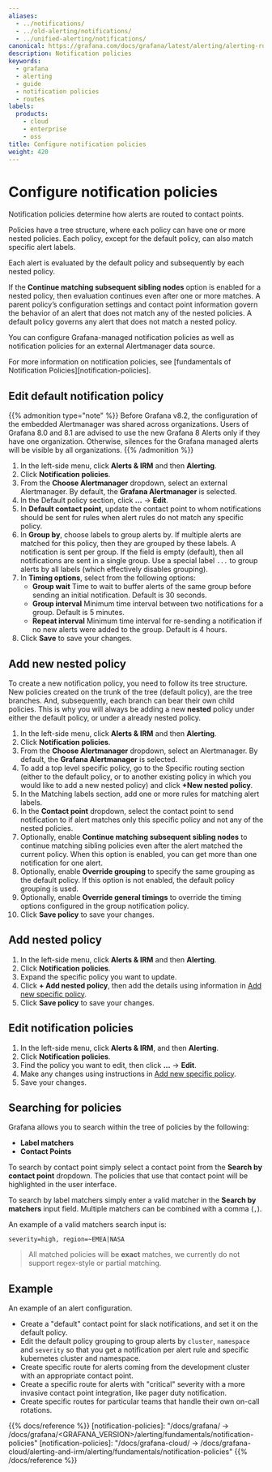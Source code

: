 ```yaml
---
aliases:
  - ../notifications/
  - ../old-alerting/notifications/
  - ../unified-alerting/notifications/
canonical: https://grafana.com/docs/grafana/latest/alerting/alerting-rules/create-notification-policy/
description: Notification policies
keywords:
  - grafana
  - alerting
  - guide
  - notification policies
  - routes
labels:
  products:
    - cloud
    - enterprise
    - oss
title: Configure notification policies
weight: 420
---
```


# Configure notification policies

Notification policies determine how alerts are routed to contact points.

Policies have a tree structure, where each policy can have one or more nested policies. Each policy, except for the default policy, can also match specific alert labels.

Each alert is evaluated by the default policy and subsequently by each nested policy.

If the **Continue matching subsequent sibling nodes** option is enabled for a nested policy, then evaluation continues even after one or more matches. A parent policy’s configuration settings and contact point information govern the behavior of an alert that does not match any of the nested policies. A default policy governs any alert that does not match a nested policy.

You can configure Grafana-managed notification policies as well as notification policies for an external Alertmanager data source.

For more information on notification policies, see [fundamentals of Notification Policies][notification-policies].

## Edit default notification policy

{{% admonition type="note" %}}
Before Grafana v8.2, the configuration of the embedded Alertmanager was shared across organizations. Users of Grafana 8.0 and 8.1 are advised to use the new Grafana 8 Alerts only if they have one organization. Otherwise, silences for the Grafana managed alerts will be visible by all organizations.
{{% /admonition %}}

1. In the left-side menu, click **Alerts & IRM** and then **Alerting**.
1. Click **Notification policies**.
1. From the **Choose Alertmanager** dropdown, select an external Alertmanager. By default, the **Grafana Alertmanager** is selected.
1. In the Default policy section, click **...** -> **Edit**.
1. In **Default contact point**, update the contact point to whom notifications should be sent for rules when alert rules do not match any specific policy.
1. In **Group by**, choose labels to group alerts by. If multiple alerts are matched for this policy, then they are grouped by these labels. A notification is sent per group. If the field is empty (default), then all notifications are sent in a single group. Use a special label `...` to group alerts by all labels (which effectively disables grouping).
1. In **Timing options**, select from the following options:
   - **Group wait** Time to wait to buffer alerts of the same group before sending an initial notification. Default is 30 seconds.
   - **Group interval** Minimum time interval between two notifications for a group. Default is 5 minutes.
   - **Repeat interval** Minimum time interval for re-sending a notification if no new alerts were added to the group. Default is 4 hours.
1. Click **Save** to save your changes.

## Add new nested policy

To create a new notification policy, you need to follow its tree structure. New policies created on the trunk of the tree (default policy), are the tree branches. And, subsequently, each branch can bear their own child policies. This is why you will always be adding a new **nested** policy under either the default policy, or under a already nested policy.

1. In the left-side menu, click **Alerts & IRM** and then **Alerting**.
1. Click **Notification policies**.
1. From the **Choose Alertmanager** dropdown, select an Alertmanager. By default, the **Grafana Alertmanager** is selected.
1. To add a top level specific policy, go to the Specific routing section (either to the default policy, or to another existing policy in which you would like to add a new nested policy) and click **+New nested policy**.
1. In the Matching labels section, add one or more rules for matching alert labels.
1. In the **Contact point** dropdown, select the contact point to send notification to if alert matches only this specific policy and not any of the nested policies.
1. Optionally, enable **Continue matching subsequent sibling nodes** to continue matching sibling policies even after the alert matched the current policy. When this option is enabled, you can get more than one notification for one alert.
1. Optionally, enable **Override grouping** to specify the same grouping as the default policy. If this option is not enabled, the default policy grouping is used.
1. Optionally, enable **Override general timings** to override the timing options configured in the group notification policy.
1. Click **Save policy** to save your changes.

## Add nested policy

1. In the left-side menu, click **Alerts & IRM** and then **Alerting**.
1. Click **Notification policies**.
1. Expand the specific policy you want to update.
1. Click **+ Add nested policy**, then add the details using information in [Add new specific policy](#add-new-nested-policy).
1. Click **Save policy** to save your changes.

## Edit notification policies

1. In the left-side menu, click **Alerts & IRM**, and then **Alerting**.
1. Click **Notification policies**.
1. Find the policy you want to edit, then click **...** -> **Edit**.
1. Make any changes using instructions in [Add new specific policy](#add-new-nested-policy).
1. Save your changes.

## Searching for policies

Grafana allows you to search within the tree of policies by the following:

- **Label matchers**
- **Contact Points**

To search by contact point simply select a contact point from the **Search by contact point** dropdown. The policies that use that contact point will be highlighted in the user interface.

To search by label matchers simply enter a valid matcher in the **Search by matchers** input field. Multiple matchers can be combined with a comma (`,`).

An example of a valid matchers search input is:

`severity=high, region=~EMEA|NASA`

> All matched policies will be **exact** matches, we currently do not support regex-style or partial matching.

## Example

An example of an alert configuration.

- Create a "default" contact point for slack notifications, and set it on the default policy.
- Edit the default policy grouping to group alerts by `cluster`, `namespace` and `severity` so that you get a notification per alert rule and specific kubernetes cluster and namespace.
- Create specific route for alerts coming from the development cluster with an appropriate contact point.
- Create a specific route for alerts with "critical" severity with a more invasive contact point integration, like pager duty notification.
- Create specific routes for particular teams that handle their own on-call rotations.

{{% docs/reference %}}
[notification-policies]: "/docs/grafana/ -> /docs/grafana/<GRAFANA_VERSION>/alerting/fundamentals/notification-policies"
[notification-policies]: "/docs/grafana-cloud/ -> /docs/grafana-cloud/alerting-and-irm/alerting/fundamentals/notification-policies"
{{% /docs/reference %}}
